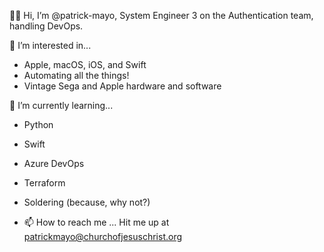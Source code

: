 👋🏻 Hi, I’m @patrick-mayo, System Engineer 3 on the Authentication team, handling DevOps.

👀 I’m interested in...
- Apple, macOS, iOS, and Swift
- Automating all the things!
- Vintage Sega and Apple hardware and software

🌱 I’m currently learning...
- Python
- Swift
- Azure DevOps
- Terraform
- Soldering (because, why not?)

- 📫 How to reach me ...
Hit me up at patrickmayo@churchofjesuschrist.org

<!---
patrick-mayo/patrick-mayo is a ✨ special ✨ repository because its `README.md` (this file) appears on your GitHub profile.
You can click the Preview link to take a look at your changes.
--->
